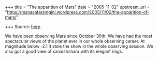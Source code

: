 +++
title = "The apparition of Mars"
date = "2005-11-02"
upstream_url = "https://manasataramgini.wordpress.com/2005/11/02/the-apparition-of-mars/"

+++
Source: [here](https://manasataramgini.wordpress.com/2005/11/02/the-apparition-of-mars/).

We have been observing Mars since October 30th. We have had the most spectacular views of the planet ever in our whole observing career. At magnitude below -2.1 it stole the show in the whole observing session. We also got a good view of sanaishchara with its elegant rings.
